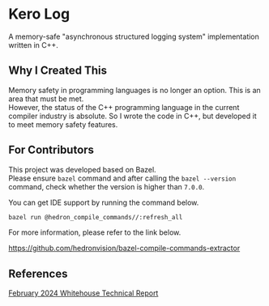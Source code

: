 # Kero Log

A memory-safe "asynchronous structured logging system" implementation written in C++.  

## Why I Created This

Memory safety in programming languages is no longer an option. This is an area that must be met.  
However, the status of the C++ programming language in the current compiler industry is absolute. So I wrote the code in C++, but developed it to meet memory safety features.  

## For Contributors

This project was developed based on Bazel.  
Please ensure `bazel` command and after calling the `bazel --version` command, check whether the version is higher than `7.0.0`.  

You can get IDE support by running the command below.  

```sh
bazel run @hedron_compile_commands//:refresh_all
```

For more information, please refer to the link below.  

https://github.com/hedronvision/bazel-compile-commands-extractor

## References

[February 2024 Whitehouse Technical Report](https://www.whitehouse.gov/wp-content/uploads/2024/02/Final-ONCD-Technical-Report.pdf)  
